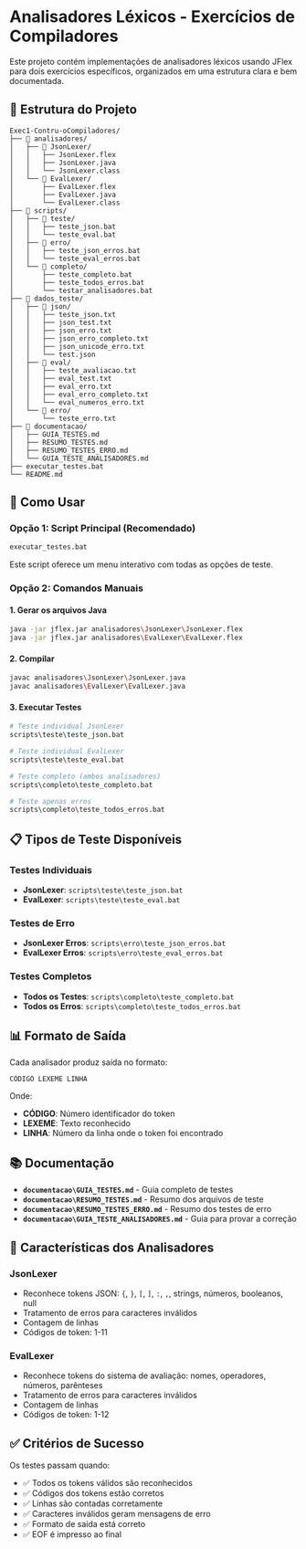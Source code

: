 # Analisadores Léxicos - Exercícios de Compiladores

Este projeto contém implementações de analisadores léxicos usando JFlex para dois exercícios específicos, organizados em uma estrutura clara e bem documentada.

## 📁 Estrutura do Projeto

```
Exec1-Contru-oCompiladores/
├── 📁 analisadores/
│   ├── 📁 JsonLexer/
│   │   ├── JsonLexer.flex
│   │   ├── JsonLexer.java
│   │   └── JsonLexer.class
│   └── 📁 EvalLexer/
│       ├── EvalLexer.flex
│       ├── EvalLexer.java
│       └── EvalLexer.class
├── 📁 scripts/
│   ├── 📁 teste/
│   │   ├── teste_json.bat
│   │   └── teste_eval.bat
│   ├── 📁 erro/
│   │   ├── teste_json_erros.bat
│   │   └── teste_eval_erros.bat
│   └── 📁 completo/
│       ├── teste_completo.bat
│       ├── teste_todos_erros.bat
│       └── testar_analisadores.bat
├── 📁 dados_teste/
│   ├── 📁 json/
│   │   ├── teste_json.txt
│   │   ├── json_test.txt
│   │   ├── json_erro.txt
│   │   ├── json_erro_completo.txt
│   │   ├── json_unicode_erro.txt
│   │   └── test.json
│   ├── 📁 eval/
│   │   ├── teste_avaliacao.txt
│   │   ├── eval_test.txt
│   │   ├── eval_erro.txt
│   │   ├── eval_erro_completo.txt
│   │   └── eval_numeros_erro.txt
│   └── 📁 erro/
│       └── teste_erro.txt
├── 📁 documentacao/
│   ├── GUIA_TESTES.md
│   ├── RESUMO_TESTES.md
│   ├── RESUMO_TESTES_ERRO.md
│   └── GUIA_TESTE_ANALISADORES.md
├── executar_testes.bat
└── README.md
```

## 🚀 Como Usar

### Opção 1: Script Principal (Recomendado)
```bash
executar_testes.bat
```
Este script oferece um menu interativo com todas as opções de teste.

### Opção 2: Comandos Manuais

#### 1. Gerar os arquivos Java
```bash
java -jar jflex.jar analisadores\JsonLexer\JsonLexer.flex
java -jar jflex.jar analisadores\EvalLexer\EvalLexer.flex
```

#### 2. Compilar
```bash
javac analisadores\JsonLexer\JsonLexer.java
javac analisadores\EvalLexer\EvalLexer.java
```

#### 3. Executar Testes
```bash
# Teste individual JsonLexer
scripts\teste\teste_json.bat

# Teste individual EvalLexer
scripts\teste\teste_eval.bat

# Teste completo (ambos analisadores)
scripts\completo\teste_completo.bat

# Teste apenas erros
scripts\completo\teste_todos_erros.bat
```

## 📋 Tipos de Teste Disponíveis

### Testes Individuais
- **JsonLexer**: `scripts\teste\teste_json.bat`
- **EvalLexer**: `scripts\teste\teste_eval.bat`

### Testes de Erro
- **JsonLexer Erros**: `scripts\erro\teste_json_erros.bat`
- **EvalLexer Erros**: `scripts\erro\teste_eval_erros.bat`

### Testes Completos
- **Todos os Testes**: `scripts\completo\teste_completo.bat`
- **Todos os Erros**: `scripts\completo\teste_todos_erros.bat`

## 📊 Formato de Saída

Cada analisador produz saída no formato:
```
CÓDIGO LEXEME LINHA
```

Onde:
- **CÓDIGO**: Número identificador do token
- **LEXEME**: Texto reconhecido
- **LINHA**: Número da linha onde o token foi encontrado

## 📚 Documentação

- **`documentacao\GUIA_TESTES.md`** - Guia completo de testes
- **`documentacao\RESUMO_TESTES.md`** - Resumo dos arquivos de teste
- **`documentacao\RESUMO_TESTES_ERRO.md`** - Resumo dos testes de erro
- **`documentacao\GUIA_TESTE_ANALISADORES.md`** - Guia para provar a correção

## 🎯 Características dos Analisadores

### JsonLexer
- Reconhece tokens JSON: `{`, `}`, `[`, `]`, `:`, `,`, strings, números, booleanos, null
- Tratamento de erros para caracteres inválidos
- Contagem de linhas
- Códigos de token: 1-11

### EvalLexer
- Reconhece tokens do sistema de avaliação: nomes, operadores, números, parênteses
- Tratamento de erros para caracteres inválidos
- Contagem de linhas
- Códigos de token: 1-12

## ✅ Critérios de Sucesso

Os testes passam quando:
- ✅ Todos os tokens válidos são reconhecidos
- ✅ Códigos dos tokens estão corretos
- ✅ Linhas são contadas corretamente
- ✅ Caracteres inválidos geram mensagens de erro
- ✅ Formato de saída está correto
- ✅ EOF é impresso ao final